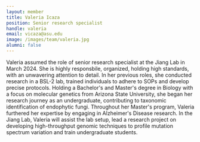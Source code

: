 ```yaml
---
layout: member
title: Valeria Icaza
position: Senior research specialist
handle: valeria
email: vicaza@asu.edu
image: /images/team/valeria.jpg
alumni: false
---
```



Valeria assumed the role of senior research specialist at the Jiang Lab in March 2024. She is highly responsbile, organized, holding high standards, with an unwavering attention to detail. In her previous roles, she conducted research in a BSL-2 lab, trained individuals to adhere to SOPs and develop precise protocols.  Holding a Bachelor's and Master's degree in Biology with a focus on molecular genetics from Arizona State University, she began her research journey as an undergraduate, contributing to taxonomic identification of endophytic fungi. Throughout her Master's program, Valeria furthered her expertise by engaging in Alzheimer's Disease research. In the Jiang Lab, Valeria will assist the lab setup, lead a research project on developing high-throughput genomic techniques to profile mutation spectrum variation and train undergraduate students. 